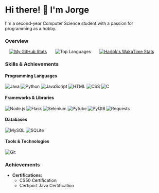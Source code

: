 # Hi there! 👋 I'm **Jorge**

I'm a second-year Computer Science student with a passion for programming as a hobby.

### Overview
<div style="display: flex; justify-content: space-around;">
  <a href="https://github.com/cheezypotatoes">
    <img src="https://github-readme-stats.vercel.app/api?username=cheezypotatoes&show_icons=true&theme=highcontrast&hide_rank=true" alt="My GitHub Stats" />
  </a>
  
  <img src="https://github-readme-stats.vercel.app/api/top-langs/?username=cheezypotatoes&layout=compact&theme=highcontrast" alt="Top Languages" />

  <a href="https://github.com/anuraghazra/github-readme-stats">
    <img src="https://github-readme-stats.vercel.app/api/wakatime?username=ffflabs" alt="Harlok's WakaTime Stats" />
  </a>
</div>


### Skills & Achievements

#### Programming Languages
![Java](https://img.shields.io/badge/Java-ED8B00?style=flat-square&logo=oracle&logoColor=white)
![Python](https://img.shields.io/badge/Python-3776AB?style=flat-square&logo=python&logoColor=white)
![JavaScript](https://img.shields.io/badge/JavaScript-F7DF1E?style=flat-square&logo=javascript&logoColor=black)
![HTML](https://img.shields.io/badge/HTML-E34F26?style=flat-square&logo=html5&logoColor=white)
![CSS](https://img.shields.io/badge/CSS-1572B6?style=flat-square&logo=css3&logoColor=white)
![C](https://img.shields.io/badge/C-A8B400?style=flat-square&logo=c&logoColor=white)

#### Frameworks & Libraries
![Node.js](https://img.shields.io/badge/Node.js-8CC84B?style=flat-square&logo=node.js&logoColor=white)
![Flask](https://img.shields.io/badge/Flask-000000?style=flat-square&logo=flask&logoColor=white)
![Selenium](https://img.shields.io/badge/Selenium-43B02A?style=flat-square&logo=selenium&logoColor=white)
![Pytube](https://img.shields.io/badge/Pytube-FF0000?style=flat-square&logo=pytube&logoColor=white)
![PyQt6](https://img.shields.io/badge/PyQt6-4B8BBE?style=flat-square&logo=python&logoColor=white)
![Requests](https://img.shields.io/badge/Requests-FF6F20?style=flat-square&logo=python&logoColor=white)

#### Databases
![MySQL](https://img.shields.io/badge/MySQL-00758F?style=flat-square&logo=mysql&logoColor=white)
![SQLite](https://img.shields.io/badge/SQLite-003B57?style=flat-square&logo=sqlite&logoColor=white)

#### Tools & Technologies
![Git](https://img.shields.io/badge/Git-F05032?style=flat-square&logo=git&logoColor=white)

### Achievements
- **Certifications:**
  - CS50 Certification
  - Certiport Java Certification

